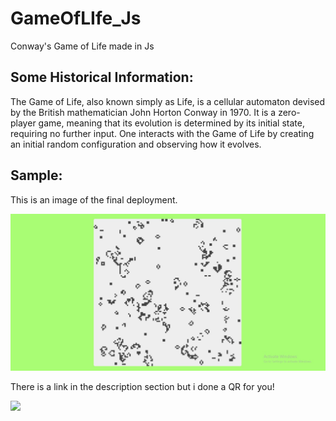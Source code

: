# GameOfLIfe_Js

Conway's Game of Life made in Js

## Some Historical Information:

The Game of Life, also known simply as Life, is a cellular automaton devised by the British mathematician John Horton Conway in 1970. It is a zero-player game, meaning that its evolution is determined by its initial state, requiring no further input. One interacts with the Game of Life by creating an initial random configuration and observing how it evolves.

## Sample:

This is an image of the final deployment.

![](img/readme_imgs/sample.jpeg)

There is a link in the description section but i done a QR for you!

![](img/readme_imgs/qrGoL.jpg)

